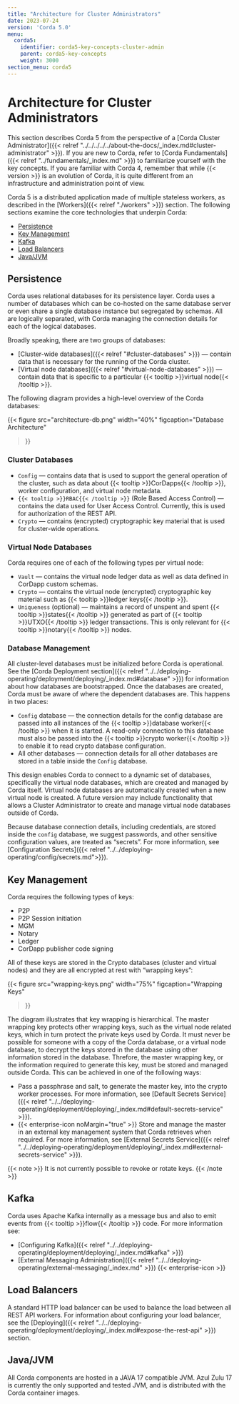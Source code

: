 ```yaml
---
title: "Architecture for Cluster Administrators"
date: 2023-07-24
version: 'Corda 5.0'
menu:
  corda5:
    identifier: corda5-key-concepts-cluster-admin
    parent: corda5-key-concepts
    weight: 3000
section_menu: corda5
---
```


# Architecture for Cluster Administrators

This section describes Corda 5 from the perspective of a [Corda Cluster Administrator]({{< relref "../../../../../about-the-docs/_index.md#cluster-administrator" >}}). If you are new to Corda, refer to [Corda Fundamentals]({{< relref "../fundamentals/_index.md" >}}) to familiarize yourself with the key concepts. If you are familiar with Corda 4, remember that while {{< version >}} is an evolution of Corda, it is quite different from an infrastructure and administration point of view.

Corda 5 is a distributed application made of multiple stateless workers, as described in the [Workers]({{< relref "./workers" >}}) section. The following sections examine the core technologies that underpin Corda:

* [Persistence](#persistence)
* [Key Management](#key-management)
* [Kafka](#kafka)
* [Load Balancers](#load-balancers)
* [Java/JVM](#javajvm)

## Persistence

Corda uses relational databases for its persistence layer. Corda uses a number of databases which can be co-hosted on the same database server or even share a single database instance but segregated by schemas. All are logically separated, with Corda managing the connection details for each of the logical databases.

Broadly speaking, there are two groups of databases:

* [Cluster-wide databases]({{< relref "#cluster-databases" >}}) — contain data that is necessary for the running of the Corda cluster.
* [Virtual node databases]({{< relref "#virtual-node-databases" >}}) — contain data that is specific to a particular {{< tooltip >}}virtual node{{< /tooltip >}}.

The following diagram provides a high-level overview of the Corda databases:

{{<
  figure
	 src="architecture-db.png"
   width="40%"
	 figcaption="Database Architecture"
>}}

### Cluster Databases

* `Config` — contains data that is used to support the general operation of the cluster, such as data about {{< tooltip >}}CorDapps{{< /tooltip >}}, worker configuration, and virtual node metadata.
* `{{< tooltip >}}RBAC{{< /tooltip >}}` (Role Based Access Control) — contains the data used for User Access Control. Currently, this is used for authorization of the REST API.
* `Crypto` — contains (encrypted) cryptographic key material that is used for cluster-wide operations. <!--For more information, see [Key Management](#key-management).-->

### Virtual Node Databases

Corda requires one of each of the following types per virtual node:

* `Vault` — contains the virtual node ledger data as well as data defined in CorDapp custom schemas.
* `Crypto` — contains the virtual node (encrypted) cryptographic key material such as {{< tooltip >}}ledger keys{{< /tooltip >}}.
* `Uniqueness` (optional) — maintains a record of unspent and spent {{< tooltip >}}states{{< /tooltip >}} generated as part of {{< tooltip >}}UTXO{{< /tooltip >}} ledger transactions. This is only relevant for {{< tooltip >}}notary{{< /tooltip >}} nodes.

### Database Management

All cluster-level databases must be initialized before Corda is operational. See the [Corda Deployment section]({{< relref "../../deploying-operating/deployment/deploying/_index.md#database" >}}) for information about how databases are bootstrapped.
Once the databases are created, Corda must be aware of where the dependent databases are. This happens in two places:

* `Config` database — the connection details for the config database are passed into all instances of the {{< tooltip >}}database worker{{< /tooltip >}} when it is started. A read-only connection to this database must also be passed into the {{< tooltip >}}crypto worker{{< /tooltip >}} to enable it to read crypto database configuration.
* All other databases — connection details for all other databases are stored in a table inside the `Config` database.

This design enables Corda to connect to a dynamic set of databases, specifically the virtual node databases, which are created and managed by Corda itself.
Virtual node databases are automatically created when a new virtual node is created. A future version may include functionality that allows a Cluster Administrator to create and manage virtual node databases outside of Corda.

Because database connection details, including credentials, are stored inside the `config` database, we suggest passwords, and other sensitive configuration values, are treated as “secrets”. For more information, see [Configuration Secrets]({{< relref "../../deploying-operating/config/secrets.md">}}).

## Key Management

Corda requires the following types of keys:

* P2P
* P2P Session initiation
* MGM
* Notary
* Ledger
* CorDapp publisher code signing

All of these keys are stored in the Crypto databases (cluster and virtual nodes) and they are all encrypted at rest with “wrapping keys”:

{{<
  figure
	 src="wrapping-keys.png"
   width="75%"
	 figcaption="Wrapping Keys"
>}}

The diagram illustrates that key wrapping is hierarchical. The master wrapping key protects other wrapping keys, such as the virtual node related keys, which in turn protect the private keys used by Corda. It must never be possible for someone with a copy of the Corda database, or a virtual node database, to decrypt the keys stored in the database using other information stored in the database. Threfore, the master wrapping key, or the information required to generate this key, must be stored and managed outside Corda. This can be achieved in one of the following ways:

* Pass a passphrase and salt, to generate the master key, into the crypto worker processes. For more information, see [Default Secrets Service]({{< relref "../../deploying-operating/deployment/deploying/_index.md#default-secrets-service" >}}).
* {{< enterprise-icon noMargin="true" >}} Store and manage the master in an external key management system that Corda retrieves when required. For more information, see [External Secrets Service]({{< relref "../../deploying-operating/deployment/deploying/_index.md#external-secrets-service" >}}).

{{< note >}}
It is not currently possible to revoke or rotate keys.
{{< /note >}}

## Kafka

Corda uses Apache Kafka internally as a message bus and also to emit events from {{< tooltip >}}flow{{< /tooltip >}} code. For more information see:

* [Configuring Kafka]({{< relref "../../deploying-operating/deployment/deploying/_index.md#kafka" >}})
* [External Messaging Administration]({{< relref "../../deploying-operating/external-messaging/_index.md" >}}) {{< enterprise-icon >}}

## Load Balancers

A standard HTTP load balancer can be used to balance the load between all REST API workers.
For information about configuring your load balancer, see the [Deploying]({{< relref "../../deploying-operating/deployment/deploying/_index.md#expose-the-rest-api" >}}) section.

## Java/JVM

All Corda components are hosted in a JAVA 17 compatible JVM. Azul Zulu 17 is currently the only supported and tested JVM, and is distributed with the Corda container images.
